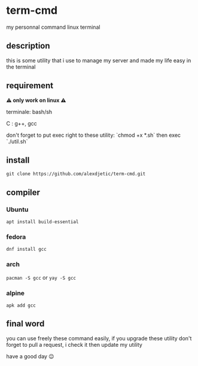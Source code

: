 # term-cmd
<p>my personnal command linux terminal</p>

## description
<p>this is some utility that i use to manage my server and made my life easy in the terminal </p>

## requirement
<strong> ⚠ only work on linux ⚠ </strong>

<p>terminale: bash/sh<p>
<p>C : g++, gcc</p>
don't forget to put exec right to these utility: `chmod +x *.sh` then exec `./util.sh`

## install
`git clone https://github.com/alexdjetic/term-cmd.git`

## compiler

### Ubuntu
`apt install build-essential`

### fedora
`dnf install gcc`

### arch
`pacman -S gcc`
or
`yay -S gcc`

### alpine
`apk add gcc`

## final word
<p> you can use freely these command easily, if you upgrade these utility don't forget to pull a request, i check it then update my utility </p>
<p> have a good day 😉</p>
